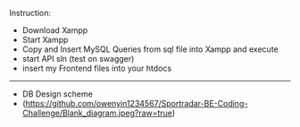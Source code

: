 Instruction:
- Download Xampp
- Start Xampp
- Copy and Insert MySQL Queries from sql file into Xampp and execute
- start API sln (test on swagger)
- insert my Frontend files into your htdocs
------------------------------------------------------
- DB Design scheme
- (https://github.com/owenyin1234567/Sportradar-BE-Coding-Challenge/Blank_diagram.jpeg?raw=true)
